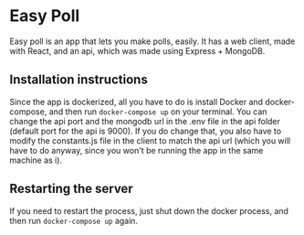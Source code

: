 # Easy Poll

Easy poll is an app that lets you make polls, easily. It has a web client, made with React, and an api, which was made using Express + MongoDB.

## Installation instructions
Since the app is dockerized, all you have to do is install Docker and docker-compose, and then run `docker-compose up` on your terminal.
You can change the api port and the mongodb url in the .env file in the api folder (default port for the api is 9000).
If you do change that, you also have to modify the constants.js file in the client to match the api url (which you will have to do anyway, since you won't be running the app in the same machine as i).

## Restarting the server
If you need to restart the process, just shut down the docker process, and then run `docker-compose up` again.
